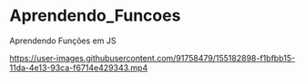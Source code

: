 # Aprendendo_Funcoes
Aprendendo Funções em JS


https://user-images.githubusercontent.com/91758479/155182898-f1bfbb15-11da-4e13-93ca-f6714e429343.mp4

